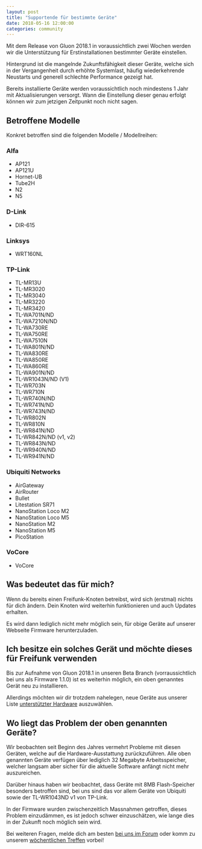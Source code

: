 ```yaml
---
layout: post
title: "Supportende für bestimmte Geräte"
date: 2018-05-16 12:00:00
categories: community
---
```


Mit dem Release von Gluon 2018.1 in voraussichtlich zwei Wochen werden wir die Unterstützung für Erstinstallationen bestimmter Geräte einstellen. 

Hintergrund ist die mangelnde Zukunftsfähigkeit dieser Geräte, welche sich in der Vergangenheit durch erhöhte Systemlast, häufig wiederkehrende Neustarts und generell schlechte Performance gezeigt hat.

Bereits installierte Geräte werden voraussichtlich noch mindestens 1 Jahr mit Aktualisierungen versorgt. Wann die Einstellung dieser genau erfolgt können wir zum jetzigen Zeitpunkt noch nicht sagen.

<!--*-->

## Betroffene Modelle
Konkret betroffen sind die folgenden Modelle / Modellreihen:

### Alfa
 - AP121
 - AP121U
 - Hornet-UB
 - Tube2H
 - N2
 - N5

### D-Link
 - DIR-615

### Linksys
 - WRT160NL

### TP-Link
 - TL-MR13U
 - TL-MR3020
 - TL-MR3040
 - TL-MR3220
 - TL-MR3420
 - TL-WA701N/ND
 - TL-WA7210N/ND
 - TL-WA730RE
 - TL-WA750RE
 - TL-WA7510N
 - TL-WA801N/ND
 - TL-WA830RE
 - TL-WA850RE
 - TL-WA860RE
 - TL-WA901N/ND
 - TL-WR1043N/ND (V1)
 - TL-WR703N
 - TL-WR710N
 - TL-WR740N/ND
 - TL-WR741N/ND
 - TL-WR743N/ND
 - TL-WR802N
 - TL-WR810N
 - TL-WR841N/ND
 - TL-WR842N/ND (v1, v2)
 - TL-WR843N/ND
 - TL-WR940N/ND
 - TL-WR941N/ND

### Ubiquiti Networks
 - AirGateway
 - AirRouter
 - Bullet
 - Litestation SR71
 - NanoStation Loco M2
 - NanoStation Loco M5
 - NanoStation M2
 - NanoStation M5
 - PicoStation

### VoCore
 - VoCore

## Was bedeutet das für mich?
Wenn du bereits einen Freifunk-Knoten betreibst, wird sich (erstmal) nichts für dich ändern. Dein Knoten wird weiterhin funktionieren und auch Updates erhalten.

Es wird dann lediglich nicht mehr möglich sein, für obige Geräte auf unserer Webseite Firmware herunterzuladen.

## Ich besitze ein solches Gerät und möchte dieses für Freifunk verwenden
Bis zur Aufnahme von Gluon 2018.1 in unseren Beta Branch (vorraussichtlich bei uns als Firmware 1.1.0) ist es weiterhin möglich, ein oben genanntes Gerät neu zu installieren.

Allerdings möchten wir dir trotzdem nahelegen, neue Geräte aus unserer Liste  [unterstützter Hardware](https://darmstadt.freifunk.net/mitmachen/unterstuetzte-geraete/) auszuwählen.

## Wo liegt das Problem der oben genannten Geräte?
Wir beobachten seit Beginn des Jahres vermehrt Probleme mit diesen Geräten, welche auf die Hardware-Ausstattung zurückzuführen. Alle oben genannten Geräte verfügen über lediglich 32 Megabyte Arbeitsspeicher, welcher langsam aber sicher für die aktuelle Software anfängt nicht mehr auszureichen.

Darüber hinaus haben wir beobachtet, dass Geräte mit 8MB Flash-Speicher besonders betroffen sind, bei uns sind das vor allem Geräte von Ubiquiti sowie der TL-WR1043ND v1 von TP-Link.

In der Firmware wurden zwischenzeitlich Massnahmen getroffen, dieses Problem einzudämmen, es ist jedoch schwer einzuschätzen, wie lange dies in der Zukunft noch möglich sein wird.

Bei weiteren Fragen, melde dich am besten [bei uns im Forum](https://forum.darmstadt.freifunk.net/t/supportende-fur-bestimmte-gerate/444) oder komm zu unserem [wöchentlichen Treffen](https://darmstadt.freifunk.net/kontakt/) vorbei!
